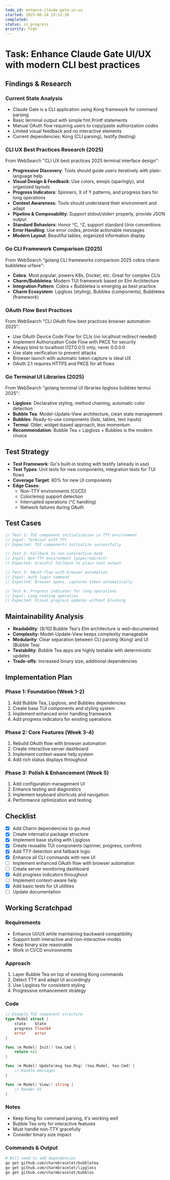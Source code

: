 ```yaml
---
todo_id: enhance-claude-gate-ui-ux
started: 2025-06-24 13:12:30
completed:
status: in_progress
priority: high
---
```


# Task: Enhance Claude Gate UI/UX with modern CLI best practices

## Findings & Research

### Current State Analysis
- Claude Gate is a CLI application using Kong framework for command parsing
- Basic terminal output with simple fmt.Printf statements
- Manual OAuth flow requiring users to copy/paste authorization codes
- Limited visual feedback and no interactive elements
- Current dependencies: Kong (CLI parsing), testify (testing)

### CLI UX Best Practices Research (2025)
From WebSearch "CLI UX best practices 2025 terminal interface design":
- **Progressive Discovery**: Tools should guide users iteratively with plain-language help
- **Visual Design & Feedback**: Use colors, emojis (sparingly), and organized layouts
- **Progress Indicators**: Spinners, X of Y patterns, and progress bars for long operations
- **Context Awareness**: Tools should understand their environment and adapt
- **Pipeline & Composability**: Support stdout/stderr properly, provide JSON output
- **Standard Behaviors**: Honor ^C, ^Z, support standard Unix conventions
- **Error Handling**: Use error codes, provide actionable messages
- **Modern Layout**: Beautiful tables, organized information display

### Go CLI Framework Comparison (2025)
From WebSearch "golang CLI frameworks comparison 2025 cobra charm bubbletea urfave":
- **Cobra**: Most popular, powers K8s, Docker, etc. Great for complex CLIs
- **Charm/Bubbletea**: Modern TUI framework based on Elm Architecture
- **Integration Pattern**: Cobra + Bubbletea is emerging as best practice
- **Charm Ecosystem**: Lipgloss (styling), Bubbles (components), Bubbletea (framework)

### OAuth Flow Best Practices
From WebSearch "CLI OAuth flow best practices browser automation 2025":
- Use OAuth Device Code Flow for CLIs (no localhost redirect needed)
- Implement Authorization Code Flow with PKCE for security
- Always bind to localhost (127.0.0.1) only, never 0.0.0.0
- Use state verification to prevent attacks
- Browser launch with automatic token capture is ideal UX
- OAuth 2.1 requires HTTPS and PKCE for all flows

### Go Terminal UI Libraries (2025)
From WebSearch "golang terminal UI libraries lipgloss bubbles termui 2025":
- **Lipgloss**: Declarative styling, method chaining, automatic color detection
- **Bubble Tea**: Model-Update-View architecture, clean state management
- **Bubbles**: Ready-to-use components (lists, tables, text inputs)
- **Termui**: Older, widget-based approach, less momentum
- **Recommendation**: Bubble Tea + Lipgloss + Bubbles is the modern choice

## Test Strategy

- **Test Framework**: Go's built-in testing with testify (already in use)
- **Test Types**: Unit tests for new components, integration tests for TUI flows
- **Coverage Target**: 80% for new UI components
- **Edge Cases**: 
  - Non-TTY environments (CI/CD)
  - Color/emoji support detection
  - Interrupted operations (^C handling)
  - Network failures during OAuth

## Test Cases

```go
// Test 1: TUI component initialization in TTY environment
// Input: Terminal with TTY
// Expected: TUI components initialize successfully

// Test 2: Fallback to non-interactive mode
// Input: Non-TTY environment (pipe/redirect)
// Expected: Graceful fallback to plain text output

// Test 3: OAuth flow with browser automation
// Input: Auth login command
// Expected: Browser opens, captures token automatically

// Test 4: Progress indicator for long operations
// Input: Long-running operation
// Expected: Visual progress updates without blocking
```

## Maintainability Analysis

- **Readability**: [8/10] Bubble Tea's Elm architecture is well-documented
- **Complexity**: Model-Update-View keeps complexity manageable
- **Modularity**: Clear separation between CLI parsing (Kong) and UI (Bubble Tea)
- **Testability**: Bubble Tea apps are highly testable with deterministic updates
- **Trade-offs**: Increased binary size, additional dependencies

## Implementation Plan

### Phase 1: Foundation (Week 1-2)
1. Add Bubble Tea, Lipgloss, and Bubbles dependencies
2. Create base TUI components and styling system
3. Implement enhanced error handling framework
4. Add progress indicators for existing operations

### Phase 2: Core Features (Week 3-4)
1. Rebuild OAuth flow with browser automation
2. Create interactive server dashboard
3. Implement context-aware help system
4. Add rich status displays throughout

### Phase 3: Polish & Enhancement (Week 5)
1. Add configuration management UI
2. Enhance testing and diagnostics
3. Implement keyboard shortcuts and navigation
4. Performance optimization and testing

## Checklist

- [x] Add Charm dependencies to go.mod
- [x] Create internal/ui package structure
- [x] Implement base styling with Lipgloss
- [x] Create reusable TUI components (spinner, progress, confirm)
- [x] Add TTY detection and fallback logic
- [x] Enhance all CLI commands with new UI
- [ ] Implement enhanced OAuth flow with browser automation
- [ ] Create server monitoring dashboard
- [x] Add progress indicators throughout
- [ ] Implement context-aware help
- [x] Add basic tests for UI utilities
- [ ] Update documentation

## Working Scratchpad

### Requirements
- Enhance UI/UX while maintaining backward compatibility
- Support both interactive and non-interactive modes
- Keep binary size reasonable
- Work in CI/CD environments

### Approach
1. Layer Bubble Tea on top of existing Kong commands
2. Detect TTY and adapt UI accordingly
3. Use Lipgloss for consistent styling
4. Progressive enhancement strategy

### Code
```go
// Example TUI component structure
type Model struct {
    state    State
    progress float64
    error    error
}

func (m Model) Init() tea.Cmd {
    return nil
}

func (m Model) Update(msg tea.Msg) (tea.Model, tea.Cmd) {
    // Handle messages
}

func (m Model) View() string {
    // Render UI
}
```

### Notes
- Keep Kong for command parsing, it's working well
- Bubble Tea only for interactive features
- Must handle non-TTY gracefully
- Consider binary size impact

### Commands & Output
```bash
# Will need to add dependencies
go get github.com/charmbracelet/bubbletea
go get github.com/charmbracelet/lipgloss
go get github.com/charmbracelet/bubbles
```